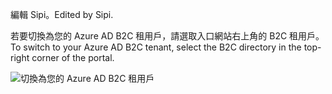 <span data-ttu-id="c4e3e-101">編輯 Sipi。</span><span class="sxs-lookup"><span data-stu-id="c4e3e-101">Edited by Sipi.</span></span>

<span data-ttu-id="c4e3e-102">若要切換為您的 Azure AD B2C 租用戶，請選取入口網站右上角的 B2C 租用戶。</span><span class="sxs-lookup"><span data-stu-id="c4e3e-102">To switch to your Azure AD B2C tenant, select the B2C directory in the top-right corner of the portal.</span></span>

![切換為您的 Azure AD B2C 租用戶](./media/active-directory-b2c-switch-b2c-tenant/switch-to-b2c-tenant.png)
